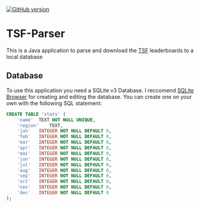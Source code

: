 [![GitHub version](https://badge.fury.io/gh/d-Rickyy-b%2FTSF-Parser.svg)](https://badge.fury.io/gh/d-Rickyy-b%2FTSF-Parser)

# TSF-Parser
This is a Java application to parse and download the [TSF](https://core.telegram.org/tsi) leaderboards to a local database

## Database
To use this application you need a SQLite v3 Database. I reccomend [SQLite Browser](http://sqlitebrowser.org/) for creating and editing the database. You can create one on your own with the following SQL statement:

```SQL
CREATE TABLE 'stats' (
	'name'	TEXT NOT NULL UNIQUE,
	'region'	TEXT,
	'jan'	INTEGER NOT NULL DEFAULT 0,
	'feb'	INTEGER NOT NULL DEFAULT 0,
	'mar'	INTEGER NOT NULL DEFAULT 0,
	'apr'	INTEGER NOT NULL DEFAULT 0,
	'mai'	INTEGER NOT NULL DEFAULT 0,
	'jun'	INTEGER NOT NULL DEFAULT 0,
	'jul'	INTEGER NOT NULL DEFAULT 0,
	'aug'	INTEGER NOT NULL DEFAULT 0,
	'sep'	INTEGER NOT NULL DEFAULT 0,
	'oct'	INTEGER NOT NULL DEFAULT 0,
	'nov'	INTEGER NOT NULL DEFAULT 0,
	'dec'	INTEGER NOT NULL DEFAULT 0
);
```
